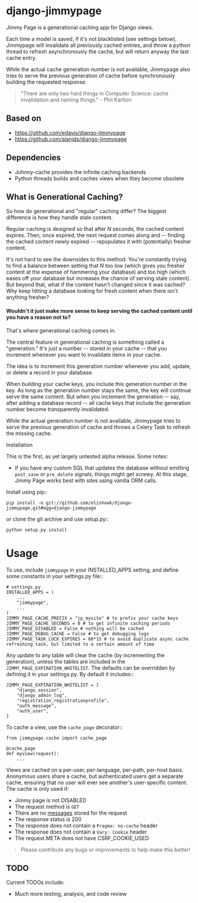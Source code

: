 # django-jimmypage

Jimmy Page is a generational caching app for Django views.

Each time a model is saved, if it's not blacklisted (see settings below), Jimmypage will
invalidate all previously cached entries, and throw a python thread to refresh asynchronously the cache,
but will return anyway the last cache entry.

While the actual cache generation number is not available, Jimmypage also tries to serve the previous
generation of cache before synchronously building the requested response.

> "There are only two hard things in Computer Science: cache invalidation and naming things." - Phil Karlton

## Based on

  * https://github.com/edavis/django-jimmypage
  * https://github.com/alanjds/django-jimmypage

## Dependencies

 * Johnny-cache provides the infinite caching backends
 * Python threads builds and caches views when they become obsolete

## What is Generational Caching?

So how do generational and "regular" caching differ?  The biggest
difference is how they handle stale content.

Regular caching is designed so that after *N* seconds, the cached
content expires.  Then, once expired, the next request comes along and
-- finding the cached content newly expired -- repopulates it with
(potentially) fresher content.

It's not hard to see the downsides to this method.  You're constantly
trying to find a balance between setting that *N* too low (which gives
you fresher content at the expense of hammering your database) and too
high (which eases off your database but increases the chance of
serving stale content).  But beyond that, what if the content hasn't
changed since it was cached?  Why keep hitting a database looking for
fresh content when there isn't anything fresher?

#### Wouldn't it just make more sense to keep serving the cached content until you have a reason not to?

That's where generational caching comes in.

The central feature in generational caching is something called a
"generation."  It's just a number -- stored in your cache -- that you
increment whenever you want to invalidate items in your cache.

The idea is to increment this generation number whenever you add,
update, or delete a record in your database.

When building your cache keys, you include this generation number in
the key. As long as the generation number stays the same, the key will
continue serve the same content.  But when you increment the
generation -- say, after adding a database record -- all cache keys
that include the generation number become transparently invalidated.

While the actual generation number is not available, Jimmypage tries to serve the previous
generation of cache and throws a Celery Task to refresh the missing cache.


Installation

This is the first, as yet largely untested alpha release.  Some notes:

* If you have any custom SQL that updates the database without emitting
  ``post_save`` or ``pre_delete`` signals, things might get screwy.  At this
  stage, Jimmy Page works best with sites using vanilla ORM calls.

Install using pip::

    pip install -e git://github.com/elishowk/django-jimmypage.git#egg=django-jimmypage

or clone the git archive and use setup.py::

    python setup.py install

# Usage

To use, include ``jimmypage`` in your INSTALLED_APPS setting, and define some constants in your settings.py file::

    # settings.py
    INSTALLED_APPS = (
        ...
        "jimmypage",
        ...
    )
    JIMMY_PAGE_CACHE_PREFIX = "jp_mysite" # to prefix your cache keys
    JIMMY_PAGE_CACHE_SECONDS = 0 # to get infinite caching periods
    JIMMY_PAGE_DISABLED = False # nothing will be cached
    JIMMY_PAGE_DEBUG_CACHE = False # to get debugging logs
    JIMMY_PAGE_TASK_LOCK_EXPIRES = 60*15 # to avoid duplicate async cache refreshing task, but limited to a certain amount of time

Any update to any table will clear the cache (by incrementing the generation),
unless the tables are included in the ``JIMMY_PAGE_EXPIRATION_WHITELIST``.  The
defaults can be overridden by defining it in your settings.py.  By default it
includes::

    JIMMY_PAGE_EXPIRATION_WHITELIST = [
        "django_session",
        "django_admin_log",
        "registration_registrationprofile",
        "auth_message",
        "auth_user",
    ]

To cache a view, use the ``cache_page`` decorator::

    from jimmypage.cache import cache_page

    @cache_page
    def myview(request):
        ...


Views are cached on a per-user, per-language, per-path, per-host  basis.  Anonymous users
share a cache, but authenticated users get a separate cache, ensuring that no
user will ever see another's user-specific content.  The cache is only used if:

* Jimmy page is not DISABLED
* The request method is ``GET``
* There are no [messages](http://docs.djangoproject.com/en/dev/ref/contrib/messages/) stored for the request
* The response status is 200
* The response does not contain a ``Pragma: no-cache`` header
* The response does not contain a ``Vary: Cookie`` header
* The request.META does not have CSRF_COOKIE_USED

> Please contribute any bugs or improvements to help make this better!

## TODO

Current TODOs include:

* Much more testing, analysis, and code review
